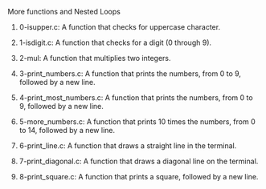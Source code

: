 More functions and Nested Loops

1. 0-isupper.c: A function that checks for uppercase character.

2. 1-isdigit.c: A function that checks for a digit (0 through 9).

3. 2-mul: A function that multiplies two integers.

4. 3-print_numbers.c: A function that prints the numbers, from 0 to 9, followed by a new line.

5. 4-print_most_numbers.c: A  function that prints the numbers, from 0 to 9, followed by a new line.

6. 5-more_numbers.c: A function that prints 10 times the numbers, from 0 to 14, followed by a new line.

7. 6-print_line.c: A function that draws a straight line in the terminal.

8. 7-print_diagonal.c: A function that draws a diagonal line on the terminal.

9. 8-print_square.c: A function that prints a square, followed by a new line.
